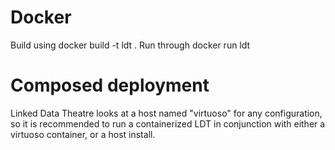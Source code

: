 # Docker
Build using 
    docker build -t ldt .
Run through 
    docker run ldt

# Composed deployment
Linked Data Theatre looks at a host named "virtuoso" for any configuration, so it is recommended to run a containerized LDT in conjunction with either a virtuoso container, or a host install.